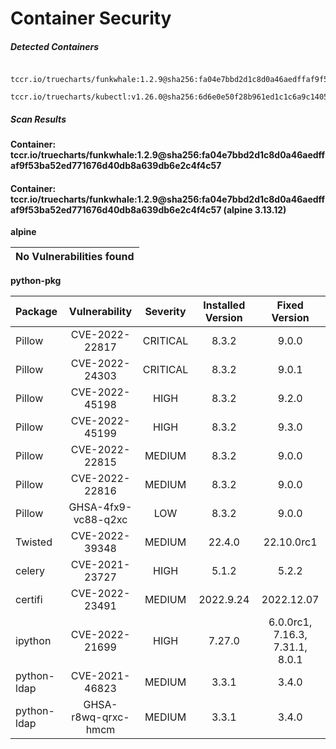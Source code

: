 # Container Security

##### Detected Containers

          tccr.io/truecharts/funkwhale:1.2.9@sha256:fa04e7bbd2d1c8d0a46aedffaf9f53ba52ed771676d40db8a639db6e2c4f4c57
          tccr.io/truecharts/kubectl:v1.26.0@sha256:6d6e0e50f28b961ed1c1c6a9c140553238641591fbdc9ac7c1a348636f78c552

##### Scan Results

**Container: tccr.io/truecharts/funkwhale:1.2.9@sha256:fa04e7bbd2d1c8d0a46aedffaf9f53ba52ed771676d40db8a639db6e2c4f4c57**

#### Container: tccr.io/truecharts/funkwhale:1.2.9@sha256:fa04e7bbd2d1c8d0a46aedffaf9f53ba52ed771676d40db8a639db6e2c4f4c57 (alpine 3.13.12)
    

**alpine**

      
| No Vulnerabilities found         |
|:---------------------------------|

      

**python-pkg**

      
| Package         |    Vulnerability   |   Severity  |  Installed Version | Fixed Version |
|:----------------|:------------------:|:-----------:|:------------------:|:-------------:|
| Pillow         |    CVE-2022-22817   |   CRITICAL  |  8.3.2 | 9.0.0 |
| Pillow         |    CVE-2022-24303   |   CRITICAL  |  8.3.2 | 9.0.1 |
| Pillow         |    CVE-2022-45198   |   HIGH  |  8.3.2 | 9.2.0 |
| Pillow         |    CVE-2022-45199   |   HIGH  |  8.3.2 | 9.3.0 |
| Pillow         |    CVE-2022-22815   |   MEDIUM  |  8.3.2 | 9.0.0 |
| Pillow         |    CVE-2022-22816   |   MEDIUM  |  8.3.2 | 9.0.0 |
| Pillow         |    GHSA-4fx9-vc88-q2xc   |   LOW  |  8.3.2 | 9.0.0 |
| Twisted         |    CVE-2022-39348   |   MEDIUM  |  22.4.0 | 22.10.0rc1 |
| celery         |    CVE-2021-23727   |   HIGH  |  5.1.2 | 5.2.2 |
| certifi         |    CVE-2022-23491   |   MEDIUM  |  2022.9.24 | 2022.12.07 |
| ipython         |    CVE-2022-21699   |   HIGH  |  7.27.0 | 6.0.0rc1, 7.16.3, 7.31.1, 8.0.1 |
| python-ldap         |    CVE-2021-46823   |   MEDIUM  |  3.3.1 | 3.4.0 |
| python-ldap         |    GHSA-r8wq-qrxc-hmcm   |   MEDIUM  |  3.3.1 | 3.4.0 |

